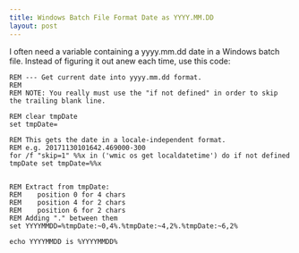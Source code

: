 ```yaml
---
title: Windows Batch File Format Date as YYYY.MM.DD
layout: post
---
```


I often need a variable containing a yyyy.mm.dd date in a Windows batch file.  Instead of figuring it out anew each time, use this code:

```
REM --- Get current date into yyyy.mm.dd format.
REM
REM NOTE: You really must use the "if not defined" in order to skip the trailing blank line.

REM clear tmpDate
set tmpDate=

REM This gets the date in a locale-independent format.
REM e.g. 20171130101642.469000-300
for /f "skip=1" %%x in ('wmic os get localdatetime') do if not defined tmpDate set tmpDate=%%x


REM Extract from tmpDate:
REM    position 0 for 4 chars
REM    position 4 for 2 chars
REM    position 6 for 2 chars
REM Adding "." between them
set YYYYMMDD=%tmpDate:~0,4%.%tmpDate:~4,2%.%tmpDate:~6,2%

echo YYYYMMDD is %YYYYMMDD%
```
